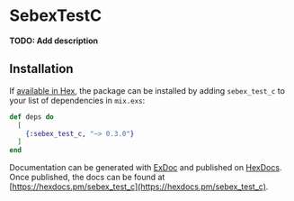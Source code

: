 # SebexTestC

**TODO: Add description**

## Installation

If [available in Hex](https://hex.pm/docs/publish), the package can be installed
by adding `sebex_test_c` to your list of dependencies in `mix.exs`:

```elixir
def deps do
  [
    {:sebex_test_c, "~> 0.3.0"}
  ]
end
```

Documentation can be generated with [ExDoc](https://github.com/elixir-lang/ex_doc)
and published on [HexDocs](https://hexdocs.pm). Once published, the docs can
be found at [https://hexdocs.pm/sebex_test_c](https://hexdocs.pm/sebex_test_c).

